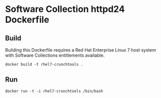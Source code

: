 Software Collection httpd24 Dockerfile
======================================

Build
-----

Building this Dockerfile requires a Red Hat Enterprise Linux 7 host
system with Software Collections entitlements available.
```
docker build -t rhel7-crunchtools .
```

Run
---
```
docker run -t -i rhel7-crunchtools /bin/bash
```
